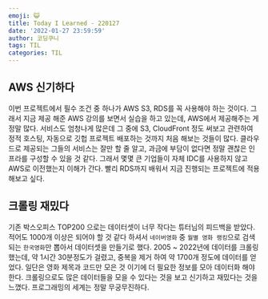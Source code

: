 ```yaml
---
emoji: 😺
title: Today I Learned - 220127
date: '2022-01-27 23:59:59'
author: 코딩쿠니
tags: TIL 
categories: TIL
---
```


## AWS 신기하다
이번 프로젝트에서 필수 조건 중 하나가 AWS S3, RDS를 꼭 사용해야 하는 것이다. 그래서 지금 제공 해준 AWS 강의를 보면서 실습을 하고 있는데, AWS에서 제공해주는 게 정말 많다. 서비스도 엄청나게 많은데 그 중에 S3, CloudFront 정도 써보고 관련하여 정적 호스팅, 자동으로 깃헙 프로젝트 배포하는 것까지 처음 해보는 것들이 많다. 클라우드로 제공되는 그들의 서비스는 잘만 할 줄 알고, 과금에 부담이 없다면 정말 괜찮은 인프라를 구성할 수 있을 것 같다. 그래서 몇몇 큰 기업들이 자체 IDC를 사용하지 않고 AWS로 이전했는지 이해가 간다. 빨리 RDS까지 배워서 지금 진행되는 프로젝트에 적용해보고 싶다.

## 크롤링 재밌다
기존 박스오피스 TOP200 으로는 데이터셋이 너무 작다는 튜터님의 피드백을 받았다. 적어도 1000개 이상은 되어야 할 것 같다 하셔서 `네이버영화` 중 `월별 영화 랭킹`으로 검색되는 `한국영화`만 뽑아서 데이터셋을 만들기로 했다. 2005 ~ 2022년에 데이터를 크롤링했는데, 약 1시간 30분정도가 걸렸고, 중복을 제거 하여 약 1700개 정도에 데이터를 얻었다. 일단은 영화 제목과 코드만 모은 것 이기에 더 필요한 정보를 모아 데이터화 해야 한다. 크롤링으로도 많은 데이터들을 모을 수 있다는 것을 보고 신기하고 재밌다는 것을 느꼈다. 프로그래밍의 세계는 정말 무궁무진하다.

```toc
```